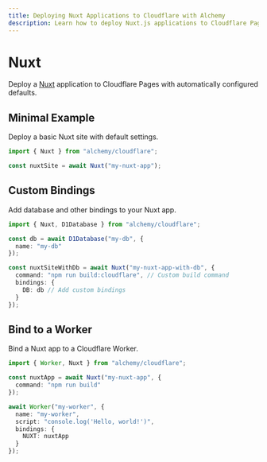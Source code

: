 ```yaml
---
title: Deploying Nuxt Applications to Cloudflare with Alchemy
description: Learn how to deploy Nuxt.js applications to Cloudflare Pages/Workers using Alchemy for a seamless experience.
---
```


# Nuxt

Deploy a [Nuxt](https://nuxt.com) application to Cloudflare Pages with automatically configured defaults.

## Minimal Example

Deploy a basic Nuxt site with default settings.

```ts
import { Nuxt } from "alchemy/cloudflare";

const nuxtSite = await Nuxt("my-nuxt-app");
```

## Custom Bindings

Add database and other bindings to your Nuxt app.

```ts
import { Nuxt, D1Database } from "alchemy/cloudflare";

const db = await D1Database("my-db", {
  name: "my-db"
});

const nuxtSiteWithDb = await Nuxt("my-nuxt-app-with-db", {
  command: "npm run build:cloudflare", // Custom build command
  bindings: {
    DB: db // Add custom bindings
  }
});
```

## Bind to a Worker

Bind a Nuxt app to a Cloudflare Worker.

```ts
import { Worker, Nuxt } from "alchemy/cloudflare";

const nuxtApp = await Nuxt("my-nuxt-app", {
  command: "npm run build"
});

await Worker("my-worker", {
  name: "my-worker",
  script: "console.log('Hello, world!')",
  bindings: {
    NUXT: nuxtApp
  }
});
```